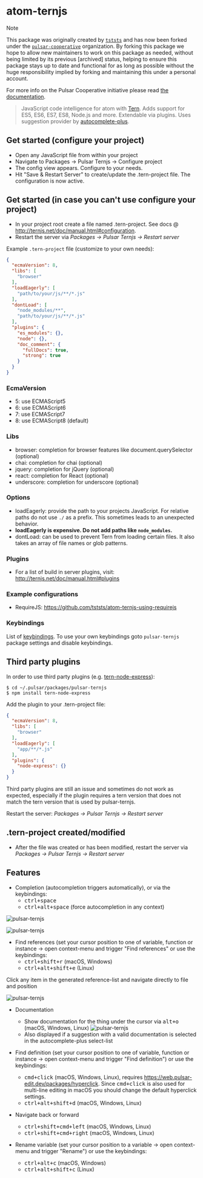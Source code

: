 # atom-ternjs

<!-- Pulsar Cooperative Package Repository Template, place underneath the first h1 heading in the original readme -->

> [!NOTE]
> This package was originally created by [`tststs`](https://github.com/tststs) and has now been forked under the [`pulsar-cooperative`](https://github.com/pulsar-cooperative) organization.
> By forking this package we hope to allow new maintainers to work on this package as needed, without being limited by its previous [archived] status, helping to ensure this package stays up to date and functional for as long as possible without the huge responsibility implied by forking and maintaining this under a personal account.
>
> For more info on the Pulsar Cooperative initiative please read [the documentation](https://github.com/pulsar-cooperative/.github/blob/main/CONTRIBUTING.md).

<!-- Original Readme to follow -->

> JavaScript code intelligence for atom with [Tern](https://github.com/ternjs/tern).
Adds support for ES5, ES6, ES7, ES8, Node.js and more. Extendable via plugins.
Uses suggestion provider by [autocomplete-plus](https://github.com/pulsar-edit/autocomplete-plus).

## Get started (configure your project)

* Open any JavaScript file from within your project
* Navigate to Packages -> Pulsar Ternjs -> Configure project
* The config view appears. Configure to your needs.
* Hit "Save & Restart Server" to create/update the .tern-project file. The configuration is now active.

## Get started (in case you can't use configure your project)
* In your project root create a file named .tern-project. See docs @ http://ternjs.net/doc/manual.html#configuration.
* Restart the server via *Packages -> Pulsar Ternjs -> Restart server*

Example `.tern-project` file (customize to your own needs):

```json
{
  "ecmaVersion": 8,
  "libs": [
    "browser"
  ],
  "loadEagerly": [
    "path/to/your/js/**/*.js"
  ],
  "dontLoad": [
    "node_modules/**",
    "path/to/your/js/**/*.js"
  ],
  "plugins": {
    "es_modules": {},
    "node": {},
    "doc_comment": {
      "fullDocs": true,
      "strong": true
    }
  }
}
```

### EcmaVersion
* 5: use ECMAScript5
* 6: use ECMAScript6
* 7: use ECMAScript7
* 8: use ECMAScript8 (default)

### Libs
* browser: completion for browser features like document.querySelector (optional)
* chai: completion for chai (optional)
* jquery: completion for jQuery (optional)
* react: completion for React (optional)
* underscore: completion for underscore (optional)

### Options
* loadEagerly: provide the path to your projects JavaScript. For relative paths do not use `./` as a prefix. This sometimes leads to an unexpected behavior.
* **loadEagerly is expensive. Do not add paths like `node_modules`.**
* dontLoad: can be used to prevent Tern from loading certain files. It also takes an array of file names or glob patterns.

### Plugins
* For a list of build in server plugins, visit: http://ternjs.net/doc/manual.html#plugins

### Example configurations
* RequireJS: https://github.com/tststs/atom-ternjs-using-requirejs

### Keybindings
List of [keybindings](#features).
To use your own keybindings goto `pulsar-ternjs` package settings and disable keybindings.

## Third party plugins
In order to use third party plugins (e.g. [tern-node-express](https://github.com/angelozerr/tern-node-express)):
```
$ cd ~/.pulsar/packages/pulsar-ternjs
$ npm install tern-node-express
```
Add the plugin to your .tern-project file:
```json
{
  "ecmaVersion": 8,
  "libs": [
    "browser"
  ],
  "loadEagerly": [
    "app/**/*.js"
  ],
  "plugins": {
    "node-express": {}
  }
}
```

Third party plugins are still an issue and sometimes do not work as expected, especially if the plugin requires a tern version that does not match the tern version that is used by pulsar-ternjs.

Restart the server: *Packages -> Pulsar Ternjs -> Restart server*

## .tern-project created/modified
* After the file was created or has been modified, restart the server via *Packages -> Pulsar Ternjs -> Restart server*

## Features
* Completion (autocompletion triggers automatically), or via the keybindings:
  * <kbd>ctrl+space</kbd>
  * <kbd>ctrl+alt+space</kbd> (force autocompletion in any context)

![pulsar-ternjs](http://www.tobias-schubert.com/github/completion-1.png)

![pulsar-ternjs](http://www.tobias-schubert.com/github/completion-2.png)
* Find references (set your cursor position to one of variable, function or instance -> open context-menu and trigger "Find references" or use the keybindings:
  * <kbd>ctrl+shift+r</kbd> (macOS, Windows)
  * <kbd>ctrl+alt+shift+e</kbd> (Linux)

Click any item in the generated reference-list and navigate directly to file and position

![pulsar-ternjs](http://www.tobias-schubert.com/github/reference-1.png)

* Documentation
  * Show documentation for the thing under the cursor via <kbd>alt+o</kbd> (macOS, Windows, Linux)
  ![pulsar-ternjs](http://www.tobias-schubert.com/github/docs.png)
  * Also displayed if a suggestion with a valid documentation is selected in the autocomplete-plus select-list

* Find definition (set your cursor position to one of variable, function or instance -> open context-menu and trigger "Find definition") or use the keybindings:
  * <kbd>cmd+click</kbd> (macOS, Windows, Linux), requires https://web.pulsar-edit.dev/packages/hyperclick. Since <kbd>cmd+click</kbd> is also used for multi-line editing in macOS you should change the default hyperclick settings.
  * <kbd>ctrl+alt+shift+d</kbd> (macOS, Windows, Linux)

* Navigate back or forward
  * <kbd>ctrl+shift+cmd+left</kbd> (macOS, Windows, Linux)
  * <kbd>ctrl+shift+cmd+right</kbd> (macOS, Windows, Linux)

* Rename variable (set your cursor position to a variable -> open context-menu and trigger "Rename") or use the keybindings:
  * <kbd>ctrl+alt+c</kbd> (macOS, Windows)
  * <kbd>ctrl+alt+shift+c</kbd> (Linux)
